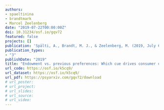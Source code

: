 ```yaml
---
authors:
- spaeltinina
- brandtmark
- Marcel Zeelenberg
date: "2019-07-22T00:00:00Z"
doi: 10.31234/osf.io/gqv72
featured: false
projects: []
publication: 'Spälti, A., Brandt, M. J., & Zeelenberg, M. (2019, July 6). Endowment vs. previous preferences: Which cue drives consumer decision-making? https://doi.org/10.31234/osf.io/gqv72'
publication_types:
- "3"
publishDate: "2019"
title: "Endowment vs. previous preferences: Which cue drives consumer decision-making? (preprint)"
url_code: https://osf.io/k5cq9/
url_dataset: https://osf.io/k5cq9/
url_pdf: https://psyarxiv.com/gqv72/download
# url_poster:
# url_project:
# url_slides:
# url_source:
# url_video:
---
```

